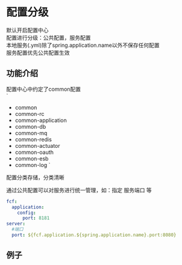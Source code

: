 # 配置分级
默认开启配置中心  
配置进行分级：公共配置，服务配置  
本地服务(.yml)除了spring.application.name以外不保存任何配置  
服务配置优先公共配置生效  
## 功能介绍
配置中心中约定了common配置  
`
- common
- common-rc
- common-application
- common-db
- common-mq
- common-redis
- common-actuator
- common-oauth
- common-esb
- common-log
`

配置分类存储，分类清晰

通过公共配置可以对服务进行统一管理，如：指定 服务端口 等

```yaml
fcf:
  application:
    config:
      port: 8181
server:
  #端口
  port: ${fcf.application.${spring.application.name}.port:8080}
```
## 例子
